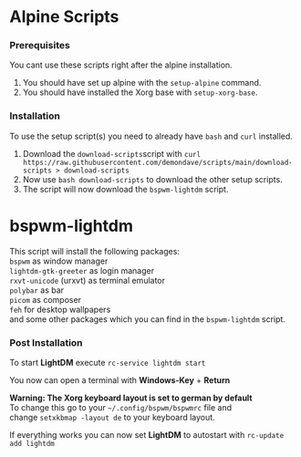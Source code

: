 # Alpine Scripts

### Prerequisites

You cant use these scripts right after the alpine installation.

1. You should have set up alpine with the `setup-alpine` command.
2. You should have installed the Xorg base with `setup-xorg-base`.

### Installation

To use the setup script(s) you need to already have `bash` and `curl` installed.

1. Download the `download-scripts`script with `curl https://raw.githubusercontent.com/demondave/scripts/main/download-scripts > download-scripts`
2. Now use `bash download-scripts` to download the other setup scripts.
3. The script will now download the `bspwm-lightdm` script.

# bspwm-lightdm

This script will install the following packages:   
  `bspwm` as window manager   
  `lightdm-gtk-greeter` as login manager   
  `rxvt-unicode` (urxvt) as terminal emulator   
  `polybar` as bar   
  `picom` as composer   
  `feh` for desktop wallpapers   
  and some other packages which you can find in the `bspwm-lightdm` script. 
  
### Post Installation

To start **LightDM** execute `rc-service lightdm start` 

You now can open a terminal with **Windows-Key** + **Return**

**Warning: The Xorg keyboard layout is set to german by default**  
To change this go to your `~/.config/bspwm/bspwmrc` file and   
change `setxkbmap -layout de` to your keyboard layout.

If everything works you can now set **LightDM** to autostart with `rc-update add lightdm`




